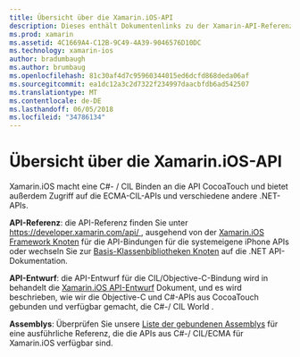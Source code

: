 ```yaml
---
title: Übersicht über die Xamarin.iOS-API
description: Dieses enthält Dokumentenlinks zu der Xamarin-API-Referenzdokumentation eine Anleitung, die beschreibt, die Xamarin.iOS-API-Entwurf und eine Liste der Assemblys, die in die Xamarin-Entwicklung zur Verfügung stehen.
ms.prod: xamarin
ms.assetid: 4C1669A4-C12B-9C49-4A39-9046576D10DC
ms.technology: xamarin-ios
author: bradumbaugh
ms.author: brumbaug
ms.openlocfilehash: 81c30af4d7c95960344015ed6dcfd868deda06af
ms.sourcegitcommit: ea1dc12a3c2d7322f234997daacbfdb6ad542507
ms.translationtype: MT
ms.contentlocale: de-DE
ms.lasthandoff: 06/05/2018
ms.locfileid: "34786134"
---
```

# <a name="xamarinios-api-overview"></a>Übersicht über die Xamarin.iOS-API

Xamarin.iOS macht eine C#- / CIL Binden an die API CocoaTouch und bietet außerdem Zugriff auf die ECMA-CIL-APIs und verschiedene andere .NET-APIs.

 **API-Referenz**: die API-Referenz finden Sie unter [ https://developer.xamarin.com/api/ ](https://developer.xamarin.com/api/), ausgehend von der [Xamarin.iOS Framework Knoten](https://developer.xamarin.com/api/root/ios-unified/) für die API-Bindungen für die systemeigene iPhone APIs oder wechseln Sie zur [ Basis-Klassenbibliotheken Knoten](https://developer.xamarin.com/api/root/classlib/) auf die .NET API-Dokumentation.

 **API-Entwurf**: die API-Entwurf für die CIL/Objective-C-Bindung wird in behandelt die [Xamarin.iOS API-Entwurf](~/ios/internals/api-design/index.md) Dokument, und es wird beschrieben, wie wir die Objective-C und C#-APIs aus CocoaTouch gebunden und verfügbar gemacht, die C#-/ CIL World .

 **Assemblys**: Überprüfen Sie unsere [Liste der gebundenen Assemblys](~/cross-platform/internals/available-assemblies.md) für eine ausführliche Referenz, die die APIs aus C#-/ CIL/ECMA für Xamarin.iOS verfügbar sind.
